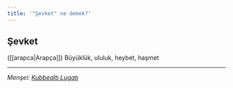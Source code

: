 ```yaml
---
title: '"Şevket" ne demek?'
---
```


## Şevket
([[arapca|Arapça]]) Büyüklük, ululuk, heybet, haşmet

---
*Menşei: [Kubbealtı Lugatı](https://www.lugatim.com/s/Şevket)*